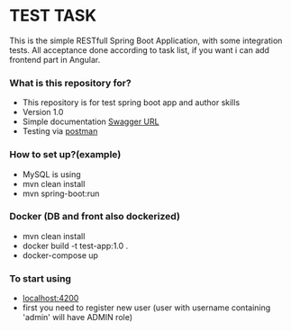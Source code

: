 # TEST TASK #

This is the simple RESTfull Spring Boot Application, with some integration tests. All acceptance done according to task list, if you want i can add frontend part in Angular.

### What is this repository for? ###

* This repository is for test spring boot app and author skills
* Version 1.0
* Simple documentation [Swagger URL](http://localhost:8080/swagger-ui/)
* Testing via [postman](https://www.getpostman.com/collections/d5ac6951c92cac4d5a35)

### How to set up?(example) ###
* MySQL is using
* mvn clean install
* mvn spring-boot:run

### Docker (DB and front also dockerized) ###
* mvn clean install
* docker build -t test-app:1.0 .
* docker-compose up

### To start using ###
* [localhost:4200](http://localhost:4200)
* first you need to register new user (user with username containing 'admin' will have ADMIN role)
